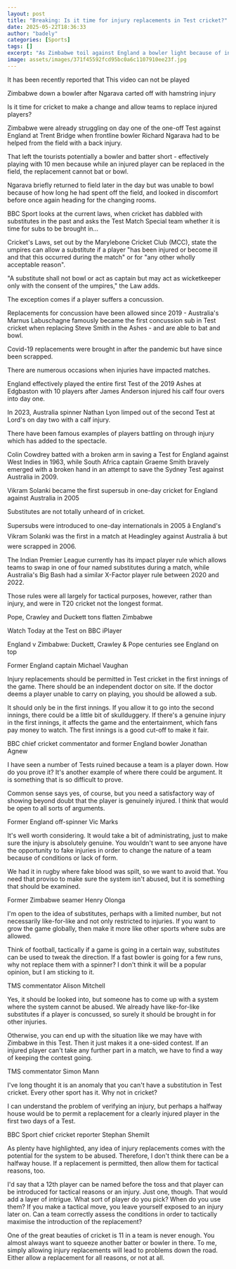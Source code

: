 ```yaml
---
layout: post
title: "Breaking: Is it time for injury replacements in Test cricket?"
date: 2025-05-22T18:36:33
author: "badely"
categories: [Sports]
tags: []
excerpt: "As Zimbabwe toil against England a bowler light because of injury, BBC Sport asks whether the rules around substitutes in cricket should be changed."
image: assets/images/371f45592fcd95bc0a6c1107910ee23f.jpg
---
```


It has been recently reported that This video can not be played

Zimbabwe down a bowler after Ngarava carted off with hamstring injury

Is it time for cricket to make a change and allow teams to replace injured players?

Zimbabwe were already struggling on day one of the one-off Test against England at Trent Bridge when frontline bowler Richard Ngarava had to be helped from the field with a back injury.

That left the tourists potentially a bowler and batter short - effectively playing with 10 men because while an injured player can be replaced in the field, the replacement cannot bat or bowl.

Ngarava briefly returned to field later in the day but was unable to bowl because of how long he had spent off the field, and looked in discomfort before once again heading for the changing rooms.

BBC Sport looks at the current laws, when cricket has dabbled with substitutes in the past and asks the Test Match Special team whether it is time for subs to be brought in...

Cricket's Laws, set out by the Marylebone Cricket Club (MCC), state the umpires can allow a substitute if a player "has been injured or become ill and that this occurred during the match" or for "any other wholly acceptable reason".

"A substitute shall not bowl or act as captain but may act as wicketkeeper only with the consent of the umpires," the Law adds.

The exception comes if a player suffers a concussion.

Replacements for concussion have been allowed since 2019 - Australia's Marnus Labuschagne famously became the first concussion sub in Test cricket when replacing Steve Smith in the Ashes - and are able to bat and bowl.

Covid-19 replacements were brought in after the pandemic but have since been scrapped.

There are numerous occasions when injuries have impacted matches.

England effectively played the entire first Test of the 2019 Ashes at Edgbaston with 10 players after James Anderson injured his calf four overs into day one.

In 2023, Australia spinner Nathan Lyon limped out of the second Test at Lord's on day two with a calf injury.

There have been famous examples of players battling on through injury which has added to the spectacle.

Colin Cowdrey batted with a broken arm in saving a Test for England against West Indies in 1963, while South Africa captain Graeme Smith bravely emerged with a broken hand in an attempt to save the Sydney Test against Australia in 2009.

Vikram Solanki became the first supersub in one-day cricket for England against Australia in 2005

Substitutes are not totally unheard of in cricket.

Supersubs were introduced to one-day internationals in 2005 â England's Vikram Solanki was the first in a match at Headingley against Australia â but were scrapped in 2006.

The Indian Premier League currently has its impact player rule which allows teams to swap in one of four named substitutes during a match, while Australia's Big Bash had a similar X-Factor player rule between 2020 and 2022.

Those rules were all largely for tactical purposes, however, rather than injury, and were in T20 cricket not the longest format.

Pope, Crawley and Duckett tons flatten Zimbabwe

Watch Today at the Test on BBC iPlayer

England v Zimbabwe: Duckett, Crawley & Pope centuries see England on top

Former England captain Michael Vaughan

Injury replacements should be permitted in Test cricket in the first innings of the game. There should be an independent doctor on site. If the doctor deems a player unable to carry on playing, you should be allowed a sub.

It should only be in the first innings. If you allow it to go into the second innings, there could be a little bit of skullduggery. If there's a genuine injury in the first innings, it affects the game and the entertainment, which fans pay money to watch. The first innings is a good cut-off to make it fair.

BBC chief cricket commentator and former England bowler Jonathan Agnew

I have seen a number of Tests ruined because a team is a player down. How do you prove it? It's another example of where there could be argument. It is something that is so difficult to prove.

Common sense says yes, of course, but you need a satisfactory way of showing beyond doubt that the player is genuinely injured. I think that would be open to all sorts of arguments.

Former England off-spinner Vic Marks

It's well worth considering. It would take a bit of administrating, just to make sure the injury is absolutely genuine. You wouldn't want to see anyone have the opportunity to fake injuries in order to change the nature of a team because of conditions or lack of form.

We had it in rugby where fake blood was spilt, so we want to avoid that. You need that proviso to make sure the system isn't abused, but it is something that should be examined.

Former Zimbabwe seamer Henry Olonga

I'm open to the idea of substitutes, perhaps with a limited number, but not necessarily like-for-like and not only restricted to injuries. If you want to grow the game globally, then make it more like other sports where subs are allowed.

Think of football, tactically if a game is going in a certain way, substitutes can be used to tweak the direction. If a fast bowler is going for a few runs, why not replace them with a spinner? I don't think it will be a popular opinion, but I am sticking to it.

TMS commentator Alison Mitchell

Yes, it should be looked into, but someone has to come up with a system where the system cannot be abused. We already have like-for-like substitutes if a player is concussed, so surely it should be brought in for other injuries.

Otherwise, you can end up with the situation like we may have with Zimbabwe in this Test. Then it just makes it a one-sided contest. If an injured player can't take any further part in a match, we have to find a way of keeping the contest going.

TMS commentator Simon Mann

I've long thought it is an anomaly that you can't have a substitution in Test cricket. Every other sport has it. Why not in cricket?

I can understand the problem of verifying an injury, but perhaps a halfway house would be to permit a replacement for a clearly injured player in the first two days of a Test.

BBC Sport chief cricket reporter Stephan Shemilt

As plenty have highlighted, any idea of injury replacements comes with the potential for the system to be abused. Therefore, I don't think there can be a halfway house. If a replacement is permitted, then allow them for tactical reasons, too.

I'd say that a 12th player can be named before the toss and that player can be introduced for tactical reasons or an injury. Just one, though. That would add a layer of intrigue. What sort of player do you pick? When do you use them? If you make a tactical move, you leave yourself exposed to an injury later on. Can a team correctly assess the conditions in order to tactically maximise the introduction of the replacement?

One of the great beauties of cricket is 11 in a team is never enough. You almost always want to squeeze another batter or bowler in there. To me, simply allowing injury replacements will lead to problems down the road. Either allow a replacement for all reasons, or not at all.

